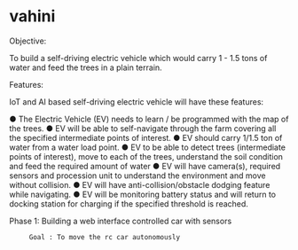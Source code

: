 # vahini

Objective:

To build a self-driving electric vehicle which would carry 1 - 1.5
tons of water and feed the trees in a plain terrain.

Features:

IoT and AI based self-driving electric vehicle will have these features:

● The Electric Vehicle (EV) needs to learn /
be programmed with the map of the trees.
● EV will be able to self-navigate through the
farm covering all the specified
intermediate points of interest.
● EV should carry 1/1.5 ton of water from a
water load point.
● EV to be able to detect trees (intermediate
points of interest), move to each of the
trees, understand the soil condition and
feed the required amount of water
● EV will have camera(s), required
sensors and procession unit to
understand the environment and move
without collision.
● EV will have anti-collision/obstacle
dodging feature while navigating.
● EV will be monitoring battery status and
will return to docking station for
charging if the specified threshold is
reached.

Phase 1: Building a web interface controlled car with sensors

         Goal : To move the rc car autonomously

